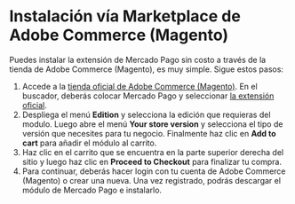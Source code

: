 # Instalación vía Marketplace de Adobe Commerce (Magento) 

Puedes instalar la extensión de Mercado Pago sin costo a través de la tienda de Adobe Commerce (Magento), es muy simple. Sigue estos pasos:

1. Accede a la [tienda oficial de Adobe Commerce (Magento)](https://marketplace.magento.com/). En el buscador, deberás colocar Mercado Pago y seleccionar [la extensión oficial](https://marketplace.magento.com/mercadopago-core.html). 
2. Despliega el menú **Edition** y selecciona la edición que requieras del modulo. Luego abre el menú **Your store version** y selecciona el tipo de versión que necesites para tu negocio. Finalmente haz clic en **Add to cart** para añadir el módulo al carrito.
3. Haz clic en el carrito que se encuentra en la parte superior derecha del sitio y luego haz clic en **Proceed to Checkout** para finalizar tu compra.
4. Para continuar, deberás hacer login con tu cuenta de Adobe Commerce (Magento) o crear una nueva. Una vez registrado, podrás descargar el módulo de Mercado Pago e instalarlo.
